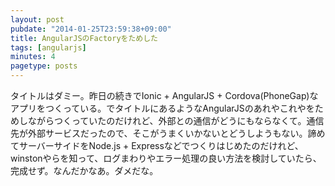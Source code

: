 ```yaml
---
layout: post
pubdate: "2014-01-25T23:59:38+09:00"
title: AngularJSのFactoryをためした
tags: [angularjs]
minutes: 4
pagetype: posts
---
```

タイトルはダミー。昨日の続きでIonic + AngularJS + Cordova(PhoneGap)なアプリをつくっている。でタイトルにあるようなAngularJSのあれやこれやをためしながらつくっていたのだけれど、外部との通信がどうにもならなくて。通信先が外部サービスだったので、そこがうまくいかないとどうしようもない。諦めてサーバーサイドをNode.js + Expressなどでつくりはじめたのだけれど、winstonやらを知って、ログまわりやエラー処理の良い方法を検討していたら、完成せず。なんだかなあ。ダメだな。
